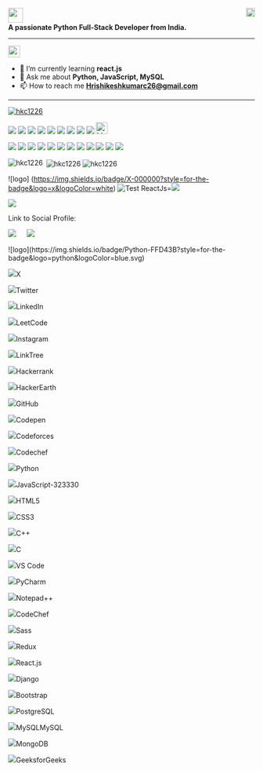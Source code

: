 <p align="left">
  <img align="left" src="https://img.shields.io/badge/Hi%20%F0%9F%91%8B%2C%20I'm%20Hrishikesh%20Kumar-blue?style=flat-square" width="auto" height="30"/>
  <img align="right" src="https://komarev.com/ghpvc/?username=hkc1226&label=Profile%20views&color=0e75b6&style=flat-square" alt="hkc1226" width="auto" height="18"/>
</p><br>
<p align="left"><b>A passionate Python Full-Stack Developer from India.</b></p><hr>

<p><img src="https://img.shields.io/badge/ABOUT%20ME:-red?style=flat" width="auto" height="24"></p>

- 🌱 I’m currently learning **react.js**
- 💬 Ask me about **Python, JavaScript, MySQL**
- 📫 How to reach me **Hrishikeshkumarc26@gmail.com**
<hr>

<p align="left"> </p>
<p align="left"> <a href="https://github.com/ryo-ma/github-profile-trophy"><img src="https://github-profile-trophy.vercel.app/?username=hkc1226" alt="hkc1226" /></a>
</p>

<p>
  <img src="https://img.shields.io/badge/CONNECT%20WITH%20ME%20ON%3A-darkgreen?style=flat" />
  <a href="https://www.leetcode.com/hkc1226/" ><img src="https://img.shields.io/badge/-LeetCode-FFA116?style=fflat-square&logo=LeetCode&logoColor=white&color=black" /></a>
  <a href="https://www.leetcode.com/hkc1226/" ><img src="https://img.shields.io/badge/-HackerRank-FFA116?style=fflat-square&logo=Hackerrank&logoColor=white&color=black" /></a>
  <a href="https://www.leetcode.com/hkc1226/" ><img src="https://img.shields.io/badge/-GeeksForGeeks-FFA116?style=fflat-square&logo=geeksforgeeks&logoColor=white&color=black" /></a>
  <a href="https://www.leetcode.com/hkc1226/" ><img src="https://img.shields.io/badge/-CodePen-FFA116?style=fflat-square&logo=codepen&logoColor=white&color=black" /></a>
  <a href="https://www.leetcode.com/hkc1226/" ><img src="https://img.shields.io/badge/-LinkedIn-FFA116?style=fflat-square&logo=linkedin&logoColor=white&color=black" /></a>
  <a href="https://www.leetcode.com/hkc1226/" ><img src="https://img.shields.io/badge/-Indeed-FFA116?style=fflat-square&logo=indeed&logoColor=white&color=black" /></a>
  <a href="https://www.leetcode.com/hkc1226/" ><img src="https://img.shields.io/badge/-Twitter-FFA116?style=fflat-square&logo=twitter&logoColor=white&color=black" /></a>
  <a href="https://www.leetcode.com/hkc1226/" ><img src="https://img.shields.io/badge/-Instagram-FFA116?style=fflat-square&logo=instagram&logoColor=white&color=black" /></a>
  <a href="https://twitter.com/hkc1226" target="blank">
    <img src="https://img.shields.io/twitter/follow/hkc1226?logo=twitter&style=for-the-badge" alt="hkc1226" width="auto" height="24"/>
  </a>
</p>



<p>
  <img src="https://img.shields.io/badge/TECH%20STACKS%3A-darkgreen?style=flat" />
  <img src="https://img.shields.io/badge/-HTML-FFA116?style=fflat-square&logo=html5&logoColor=white&color=black" />
  <img src="https://img.shields.io/badge/-CSS-FFA116?style=fflat-square&logo=css3&logoColor=white&color=black" />
  <img src="https://img.shields.io/badge/-Sass-FFA116?style=fflat-square&logo=sass&logoColor=white&color=black" />
  <img src="https://img.shields.io/badge/-Bootstrap-FFA116?style=fflat-square&logo=bootstrap&logoColor=white&color=black" />
  <img src="https://img.shields.io/badge/-JavaScript-FFA116?style=fflat-square&logo=javascript&logoColor=white&color=black" />
  <img src="https://img.shields.io/badge/-C-FFA116?style=fflat-square&logo=c&logoColor=white&color=black" />
  <img src="https://img.shields.io/badge/-C++-FFA116?style=fflat-square&logo=c%2B%2B&logoColor=white&color=black" />
  <img src="https://img.shields.io/badge/-Python-FFA116?style=fflat-square&logo=python&logoColor=white&color=black" />
  <img src="https://img.shields.io/badge/-Django-FFA116?style=fflat-square&logo=django&logoColor=white&color=black" />
  <img src="https://img.shields.io/badge/-MySQL-FFA116?style=fflat-square&logo=mysql&logoColor=white&color=black" />
  <img src="https://img.shields.io/badge/-PostgreSQL-FFA116?style=fflat-square&logo=postgresql&logoColor=white&color=black" />
</p>

<div><img align="left" src="https://github-readme-stats.vercel.app/api/top-langs?username=hkc1226&show_icons=true&locale=en&layout=compact" alt="hkc1226" />&nbsp;<img align="center" src="https://github-readme-stats.vercel.app/api?username=hkc1226&show_icons=true&locale=en" alt="hkc1226" />&nbsp;<img align="center" src="https://github-readme-streak-stats.herokuapp.com/?user=hkc1226&" alt="hkc1226" /></div>




![logo] (https://img.shields.io/badge/X-000000?style=for-the-badge&logo=x&logoColor=white)
![Test](https://img.shields.io/badge/Python-black?color=blue&style=for-the-badge.svg)
ReactJs=<img src="https://img.shields.io/badge/-ReactJs-61DAFB?logo=react&logoColor=white&labelColor=blue">
<p><a><img src="https://img.shields.io/badge/-Twitter-61DAFB?logo=twitter&logoColor=white&labelColor=darkblue&color=blue"></a></p>
<p><p>Link to Social Profile:</p>
<a href="https://www.leetcode.com/hkc1226/" target="_blank"><img src="https://img.shields.io/badge/-LeetCode-61DAFB?logo=leetcode&logoColor=white&labelColor=orange&color=yellow"></a>
&emsp;
<a href="https://www.hackerrank.com/hrishikeshkumar3" target="_blank"><img src="https://img.shields.io/badge/-HackerRank-61DAFB?logo=HackerRank&logoColor=white&labelColor=black&color=#1BA94C"></a>
</p>
![logo](https://img.shields.io/badge/Python-FFD43B?style=for-the-badge&logo=python&logoColor=blue.svg)
<p><a><img src="https://img.shields.io/badge/X-000000?style=for-the-badge&logo=x&logoColor=white" />X</a></p>
<p><a><img src="https://img.shields.io/badge/Twitter-1DA1F2?style=for-the-badge&logo=twitter&logoColor=white" />Twitter</a></p>
<p><a><img src="https://img.shields.io/badge/LinkedIn-0077B5?style=for-the-badge&logo=linkedin&logoColor=white&Color=white" />LinkedIn</a></p>
<p><a><img src="https://img.shields.io/badge/-LeetCode-FFA116?style=for-the-badge&logo=LeetCode&logoColor=white&color=black" />LeetCode</a></p>
<p><a><img src="https://img.shields.io/badge/Instagram-E4405F?style=for-the-badge&logo=instagram&logoColor=white" />Instagram</a></p>
<p><a><img src="https://img.shields.io/badge/linktree-39E09B?style=for-the-badge&logo=linktree&logoColor=white" />LinkTree</a></p>
<p><a><img src="https://img.shields.io/badge/-Hackerrank-2EC866?style=for-the-badge&logo=HackerRank&logoColor=white" />Hackerrank</a></p>
<p><a><img src="https://img.shields.io/badge/HackerEarth-%232C3454.svg?&style=for-the-badge&logo=HackerEarth&logoColor=Blue" />HackerEarth</a></p>
<p><a><img src="https://img.shields.io/badge/GitHub-100000?style=for-the-badge&logo=github&logoColor=white" />GitHub</a></p>
<p><a><img src="https://img.shields.io/badge/Codepen-000000?style=for-the-badge&logo=codepen&logoColor=white" />Codepen</a></p>
<p><a><img src="https://img.shields.io/badge/Codeforces-445f9d?style=for-the-badge&logo=Codeforces&logoColor=white" />Codeforces</a></p>
<p><a><img src="https://img.shields.io/badge/Codechef-%23B92B27.svg?&style=for-the-badge&logo=Codechef&logoColor=white" />Codechef</a></p>
<p><a><img src="https://img.shields.io/badge/Python-FFD43B?style=for-the-badge&logo=python&logoColor=blue" />Python</a></p>
<p><a><img src="https://img.shields.io/badge/JavaScript-323330?style=for-the-badge&logo=javascript&logoColor=F7DF1E" />JavaScript-323330</a></p>
<p><a><img src="https://img.shields.io/badge/HTML5-E34F26?style=for-the-badge&logo=html5&logoColor=white" />HTML5</a></p>
<p><a><img src="https://img.shields.io/badge/CSS3-1572B6?style=for-the-badge&logo=css3&logoColor=white" />CSS3</a></p>
<p><a><img src="https://img.shields.io/badge/C%2B%2B-00599C?style=for-the-badge&logo=c%2B%2B&logoColor=white" />C++</a></p>
<p><a><img src="https://img.shields.io/badge/C-00599C?style=for-the-badge&logo=c&logoColor=white" />C</a></p>
<p><a><img src="https://img.shields.io/badge/VSCode-0078D4?style=for-the-badge&logo=visual%20studio%20code&logoColor=white" />VS Code</a></p>
<p><a><img src="https://img.shields.io/badge/PyCharm-000000.svg?&style=for-the-badge&logo=PyCharm&logoColor=white" />PyCharm</a></p>
<p><a><img src="https://img.shields.io/badge/Notepad++-90E59A.svg?style=for-the-badge&logo=notepad%2B%2B&logoColor=black" />Notepad++</a></p>
<p><a><img src="https://img.shields.io/badge/-CodeChef-5B4638?style=for-the-badge&logo=CodeChef&logoColor=white" />CodeChef</a></p>
<p><a><img src="https://img.shields.io/badge/Sass-CC6699?style=for-the-badge&logo=sass&logoColor=white" />Sass</a></p>
<p><a><img src="https://img.shields.io/badge/Redux-593D88?style=for-the-badge&logo=redux&logoColor=white" />Redux</a></p>
<p><a><img src="https://img.shields.io/badge/React-20232A?style=for-the-badge&logo=react&logoColor=61DAFB" />React.js</a></p>
<p><a><img src="https://img.shields.io/badge/Django-092E20?style=for-the-badge&logo=django&logoColor=green" />Django</a></p>
<p><a><img src="https://img.shields.io/badge/Bootstrap-563D7C?style=for-the-badge&logo=bootstrap&logoColor=white" />Bootstrap</a></p>
<p><a><img src="https://img.shields.io/badge/PostgreSQL-316192?style=for-the-badge&logo=postgresql&logoColor=white" />PostgreSQL</a></p>
<p><a><img src="https://img.shields.io/badge/MySQL-005C84?style=for-the-badge&logo=mysql&logoColor=white" />MySQL</a>MySQL</p>
<p><a><img src="https://img.shields.io/badge/MongoDB-4EA94B?style=for-the-badge&logo=mongodb&logoColor=white" />MongoDB</a></p>
<p><a><img src="https://img.shields.io/badge/GeeksforGeeks-298D46?style=for-the-badge&logo=geeksforgeeks&logoColor=white" />GeeksforGeeks</a></p>

